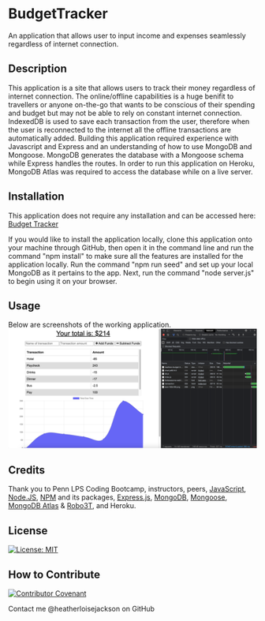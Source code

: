 # BudgetTracker
An application that allows user to input income and expenses seamlessly regardless of internet connection.

## Description
This application is a site that allows users to track their money regardless of internet connection. The online/offline capabilities is a huge benifit to travellers or anyone on-the-go that wants to be conscious of their spending and budget but may not be able to rely on constant internet connection. IndexedDB is used to save each transaction from the user, therefore when the user is reconnected to the internet all the offline transactions are automatically added. Building this application required experience with Javascript and Express and an understanding of how to use MongoDB and Mongoose. MongoDB generates the database with a Mongoose schema while Express handles the routes. In order to run this application on Heroku, MongoDB Atlas was required to access the database while on a live server.

## Installation
This application does not require any installation and can be accessed here: [Budget Tracker](https://heathers-budget-tracker.herokuapp.com/)

If you would like to install the application locally, clone this application onto your machine through GitHub, then open it in the command line and run the command "npm install" to make sure all the features are installed for the application locally. Run the command "npm run seed" and set up your local MongoDB as it pertains to the app. Next, run the command "node server.js" to begin using it on your browser.

## Usage
Below are screenshots of the working application.
![screenshot1](https://github.com/heatherloisejackson/BudgetTracker/blob/main/public/images/Screen%20Shot%202021-07-26%20at%207.23.28%20PM.png)

## Credits
Thank you to Penn LPS Coding Bootcamp, instructors, peers, [JavaScript](https://www.javascript.com/), [Node.JS](https://nodejs.org/en/), [NPM](https://www.npmjs.com/) and its packages, [Express.js](https://expressjs.com/), [MongoDB](https://www.mongodb.com/), [Mongoose](https://mongoosejs.com/), [MongoDB Atlas](https://www.mongodb.com/cloud/atlas) & [Robo3T](https://robomongo.org/), and Heroku.

## License
[![License: MIT](https://img.shields.io/badge/License-MIT-yellow.svg)](https://opensource.org/licenses/MIT)

## How to Contribute
[![Contributor Covenant](https://img.shields.io/badge/Contributor%20Covenant-2.0-4baaaa.svg)](code_of_conduct.md)

Contact me @heatherloisejackson on GitHub

